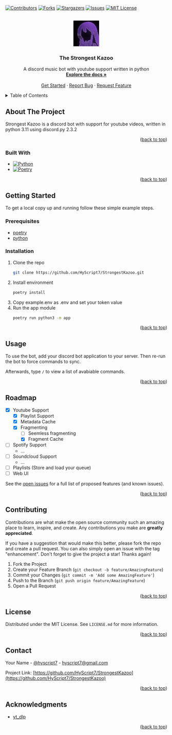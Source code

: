 <!-- Improved compatibility of back to top link: See: https://github.com/othneildrew/Best-README-Template/pull/73 -->
<a name="readme-top"></a>
<!--
*** Thanks for checking out the Best-README-Template. If you have a suggestion
*** that would make this better, please fork the repo and create a pull request
*** or simply open an issue with the tag "enhancement".
*** Don't forget to give the project a star!
*** Thanks again! Now go create something AMAZING! :D
-->



<!-- PROJECT SHIELDS -->
<!--
*** I'm using markdown "reference style" links for readability.
*** Reference links are enclosed in brackets [ ] instead of parentheses ( ).
*** See the bottom of this document for the declaration of the reference variables
*** for contributors-url, forks-url, etc. This is an optional, concise syntax you may use.
*** https://www.markdownguide.org/basic-syntax/#reference-style-links
-->
[![Contributors][contributors-shield]][contributors-url]
[![Forks][forks-shield]][forks-url]
[![Stargazers][stars-shield]][stars-url]
[![Issues][issues-shield]][issues-url]
[![MIT License][license-shield]][license-url]



<!-- PROJECT LOGO -->
<br />
<div align="center">
  <a href="https://github.com/HyScript7/StrongestKazoo">
    <img src="images/logo.png" alt="Logo" width="80" height="80">
  </a>

<h3 align="center">The Strongest Kazoo</h3>

  <p align="center">
    A discord music bot with youtube support written in python
    <br />
    <a href="#"><strong>Explore the docs »</strong></a> <!-- TODO: Link to docs -->
    <br />
    <br />
    <a href="#getting-started">Get Started</a>
    ·
    <a href="https://github.com/HyScript7/StrongestKazoo/issues/new?labels=bug&template=bug-report---.md">Report Bug</a>
    ·
    <a href="https://github.com/HyScript7/StrongestKazoo/issues/new?labels=enhancement&template=feature-request---.md">Request Feature</a>
  </p>
</div>



<!-- TABLE OF CONTENTS -->
<details>
  <summary>Table of Contents</summary>
  <ol>
    <li>
      <a href="#about-the-project">About The Project</a>
      <ul>
        <li><a href="#built-with">Built With</a></li>
      </ul>
    </li>
    <li>
      <a href="#getting-started">Getting Started</a>
      <ul>
        <li><a href="#prerequisites">Prerequisites</a></li>
        <li><a href="#installation">Installation</a></li>
      </ul>
    </li>
    <li><a href="#usage">Usage</a></li>
    <li><a href="#roadmap">Roadmap</a></li>
    <li><a href="#contributing">Contributing</a></li>
    <li><a href="#license">License</a></li>
    <li><a href="#contact">Contact</a></li>
    <li><a href="#acknowledgments">Acknowledgments</a></li>
  </ol>
</details>



<!-- ABOUT THE PROJECT -->
## About The Project

Strongest Kazoo is a discord bot with support for youtube videos, written in python 3.11 using discord.py 2.3.2

<p align="right">(<a href="#readme-top">back to top</a>)</p>



### Built With

* [![Python][Python.org]][Python-url]
* [![Poetry][Poetry.org]][Poetry-url]

<p align="right">(<a href="#readme-top">back to top</a>)</p>



<!-- GETTING STARTED -->
## Getting Started

To get a local copy up and running follow these simple example steps.

### Prerequisites

* [poetry](https://python-poetry.org/docs)
* [python](http://python.org/)

### Installation

1. Clone the repo
   ```sh
   git clone https://github.com/HyScript7/StrongestKazoo.git
   ```
2. Install environment
   ```sh
   poetry install
   ```
3. Copy example.env as .env and set your token value
4. Run the app module
   ```sh
   poetry run python3 -m app
   ```

<p align="right">(<a href="#readme-top">back to top</a>)</p>



<!-- USAGE EXAMPLES -->
## Usage

To use the bot, add your discord bot application to your server. Then re-run the bot to force commands to sync.

Afterwards, type `/` to view a list of avabiable commands.

<p align="right">(<a href="#readme-top">back to top</a>)</p>



<!-- ROADMAP -->
## Roadmap

- [x] Youtube Support
  - [x] Playlist Support
  - [x] Metadata Cache
  - [x] Fragmenting
    - [ ] Seemless fragmenting
    - [x] Fragment Cache
- [ ] Spotify Support
  - ...
- [ ] Soundcloud Support
  - ...
- [ ] Playlists (Store and load your queue)
- [ ] Web UI

See the [open issues](https://github.com/HyScript7/StrongestKazoo/issues) for a full list of proposed features (and known issues).

<p align="right">(<a href="#readme-top">back to top</a>)</p>



<!-- CONTRIBUTING -->
## Contributing

Contributions are what make the open source community such an amazing place to learn, inspire, and create. Any contributions you make are **greatly appreciated**.

If you have a suggestion that would make this better, please fork the repo and create a pull request. You can also simply open an issue with the tag "enhancement".
Don't forget to give the project a star! Thanks again!

1. Fork the Project
2. Create your Feature Branch (`git checkout -b feature/AmazingFeature`)
3. Commit your Changes (`git commit -m 'Add some AmazingFeature'`)
4. Push to the Branch (`git push origin feature/AmazingFeature`)
5. Open a Pull Request

<p align="right">(<a href="#readme-top">back to top</a>)</p>



<!-- LICENSE -->
## License

Distributed under the MIT License. See `LICENSE.md` for more information.

<p align="right">(<a href="#readme-top">back to top</a>)</p>



<!-- CONTACT -->
## Contact

Your Name - [@hyscript7](https://twitter.com/hyscript7) - hyscript7@gmail.com

Project Link: [https://github.com/HyScript7/StrongestKazoo](https://github.com/HyScript7/StrongestKazoo)

<p align="right">(<a href="#readme-top">back to top</a>)</p>



<!-- ACKNOWLEDGMENTS -->
## Acknowledgments

* [yt_dlp](https://github.com/yt-dlp/yt-dlp)

<p align="right">(<a href="#readme-top">back to top</a>)</p>



<!-- MARKDOWN LINKS & IMAGES -->
<!-- https://www.markdownguide.org/basic-syntax/#reference-style-links -->
[contributors-shield]: https://img.shields.io/github/contributors/HyScript7/StrongestKazoo.svg?style=for-the-badge
[contributors-url]: https://github.com/HyScript7/StrongestKazoo/graphs/contributors
[forks-shield]: https://img.shields.io/github/forks/HyScript7/StrongestKazoo.svg?style=for-the-badge
[forks-url]: https://github.com/HyScript7/StrongestKazoo/network/members
[stars-shield]: https://img.shields.io/github/stars/HyScript7/StrongestKazoo.svg?style=for-the-badge
[stars-url]: https://github.com/HyScript7/StrongestKazoo/stargazers
[issues-shield]: https://img.shields.io/github/issues/HyScript7/StrongestKazoo.svg?style=for-the-badge
[issues-url]: https://github.com/HyScript7/StrongestKazoo/issues
[license-shield]: https://img.shields.io/github/license/HyScript7/StrongestKazoo.svg?style=for-the-badge
[license-url]: https://github.com/HyScript7/StrongestKazoo/blob/master/LICENSE.txt
[linkedin-shield]: https://img.shields.io/badge/-LinkedIn-black.svg?style=for-the-badge&logo=linkedin&colorB=555
[linkedin-url]: https://linkedin.com/in/linkedin_username
[product-screenshot]: images/screenshot.png
[Python.org]: https://img.shields.io/badge/python-3670A0?style=for-the-badge&logo=python&logoColor=ffdd54
[Python-url]: http://python.org/
[Poetry.org]: https://img.shields.io/badge/Poetry-%233B82F6.svg?style=for-the-badge&logo=poetry&logoColor=0B3D8D
[Poetry-url]: https://python-poetry.org/
